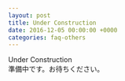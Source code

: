 ```yaml
---
layout: post
title: Under Construction
date: 2016-12-05 00:00:00 +0000
categories: faq-others
---
```

Under Construction<br>
準備中です。お待ちください。
